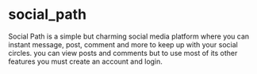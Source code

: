 # social_path
Social Path is a simple but charming social media platform where you can instant message, post, comment and more to keep up with your social circles. you can view posts and comments but to use most of its other features you must create an account and login. 
